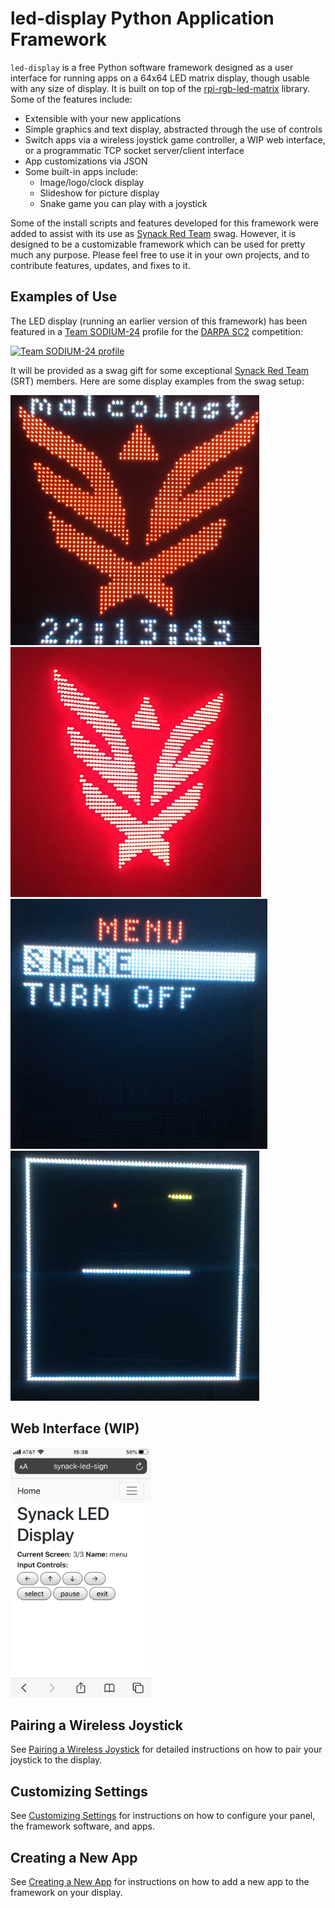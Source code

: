 # led-display Python Application Framework

`led-display` is a free Python software framework designed as a user interface for running apps on a 64x64 LED matrix display, though usable with any size of display. It is built on top of the [rpi-rgb-led-matrix](https://github.com/hzeller/rpi-rgb-led-matrix) library. Some of the features include:

- Extensible with your new applications
- Simple graphics and text display, abstracted through the use of controls
- Switch apps via a wireless joystick game controller, a WIP web interface, or a programmatic TCP socket server/client interface
- App customizations via JSON
- Some built-in apps include:
   - Image/logo/clock display
   - Slideshow for picture display
   - Snake game you can play with a joystick

Some of the install scripts and features developed for this framework were added to assist with its use as [Synack Red Team](https://www.synack.com/red-team) swag. However, it is designed to be a customizable framework which can be used for pretty much any purpose. Please feel free to use it in your own projects, and to contribute features, updates, and fixes to it.

## Examples of Use

The LED display (running an earlier version of this framework) has been featured in a [Team SODIUM-24](https://www.sodium24.com/sc2.html) profile for the [DARPA SC2](https://archive.darpa.mil/sc2/) competition:

[![Team SODIUM-24 profile](https://img.youtube.com/vi/PUPOOtkAFzo/0.jpg)](https://www.youtube.com/watch?v=PUPOOtkAFzo)

It will be provided as a swag gift for some exceptional [Synack Red Team](https://www.synack.com/red-team) (SRT) members. Here are some display examples from the swag setup:

![Synack Personalized Clock](docs/swag1.jpg)
![Synack Red Team Logo](docs/swag4.jpg)
![Menu](docs/swag2.jpg)
![Snake Game](docs/swag3.jpg)

## Web Interface (WIP)

<img src="docs/web_interface_wip.png" height="400">

## Pairing a Wireless Joystick

See [Pairing a Wireless Joystick](docs/pairing_wireless_joystick.md) for detailed instructions on how to pair your joystick to the display.

## Customizing Settings

See [Customizing Settings](docs/customizing_settings.md) for instructions on how to configure your panel, the framework software, and apps.

## Creating a New App

See [Creating a New App](docs/creating_new_app.md) for instructions on how to add a new app to the framework on your display.
